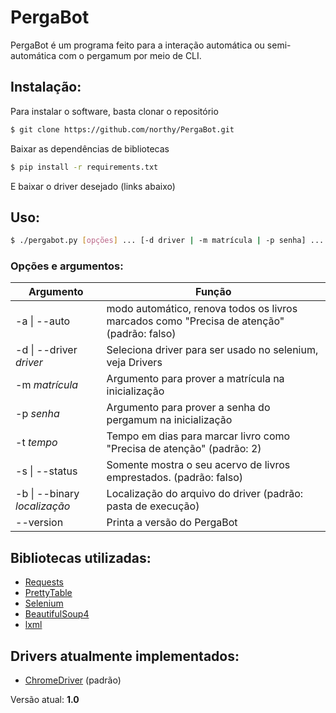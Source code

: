 # PergaBot
PergaBot é um programa feito para a interação automática ou semi-automática com o pergamum por meio de CLI.

## Instalação: 
Para instalar o software, basta clonar o repositório
```sh
$ git clone https://github.com/northy/PergaBot.git
```
Baixar as dependências de bibliotecas
```sh
$ pip install -r requirements.txt
```
E baixar o driver desejado (links abaixo)

## Uso:
```sh
$ ./pergabot.py [opções] ... [-d driver | -m matrícula | -p senha] ...
```
### Opções e argumentos:
| Argumento | Função |
| ------ | ------ |
| -a  \| --auto | modo automático, renova todos os livros marcados como "Precisa de atenção" (padrão: falso) |
| -d  \| --driver _driver_ | Seleciona driver para ser usado no selenium, veja Drivers |
| -m  _matrícula_ | Argumento para prover a matrícula na inicialização |
| -p _senha_ | Argumento para prover a senha do pergamum na inicialização |
| -t _tempo_ | Tempo em dias para marcar livro como  "Precisa de atenção" (padrão: 2) |
| -s  \| --status | Somente mostra o seu acervo de livros emprestados. (padrão: falso) |
| -b  \| --binary  _localização_ | Localização do arquivo do driver (padrão: pasta de execução) |
| --version | Printa a versão do PergaBot |

## Bibliotecas utilizadas:
* [Requests]
* [PrettyTable]
* [Selenium]
* [BeautifulSoup4]
* [lxml]

## Drivers atualmente implementados:
* [ChromeDriver] (padrão)

Versão atual: **1.0**

[Requests]: <http://docs.python-requests.org/en/master/>
[PrettyTable]: <https://pypi.org/project/PrettyTable/>
[Selenium]: <https://selenium-python.readthedocs.io/>
[ChromeDriver]: <https://sites.google.com/a/chromium.org/chromedriver/>
[BeautifulSoup4]: <https://pypi.org/project/beautifulsoup4/>
[lxml]: <https://pypi.org/project/lxml/>

